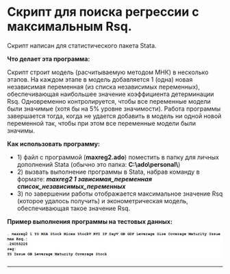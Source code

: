 <h1>Скрипт для поиска регрессии с максимальным Rsq.</h1>
<p>Скрипт написан для статистического пакета Stata.</p>
<p><b>Что делает эта программа:</b></p>
<p>Скрипт строит модель (расчитываемую методом МНК) в несколько этапов. На каждом этапе в модель добавляется 1 (одна) новая независимая переменная (из списка независимых переменных), обеспечивающая наибольшее значение коэффициента детерминации Rsq. Одновременно контролируется, чтобы все переменные модели были значимые (хотя бы на 5% уровне значимости). Работа программы завершается тогда, когда не удается добавить в модель ни одной новой переменной так, чтобы при этом все переменные модели были значимы. </p>
<p><b>Как использовать программу:</b></p>
<ul>
<li>1) файл с программой (<b>maxreg2.ado</b>) поместить в папку для личных дополнений Stata (обычно это папка: <b>C:\ado\personal\</b>)</li>
<li>2) вызвать выполнение программы в Stata, набрав команду в формате: <b><i>maxreg2 1 зависимая_переменная список_независимых_переменных</i></b></li>
<li>3) по завершении работы отображается максимальное значение Rsq (которое удалось получить) и эконометрическая модель, обеспечивающая такое значение Rsq.</li>
</ul>
<p><b>Пример выполнения программы на тестовых данных:</b></p>
<p><img src="example2.PNG"></p>
<hr>


